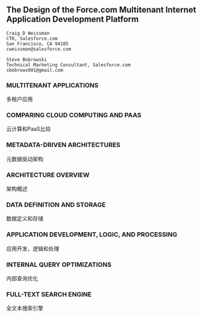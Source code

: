 ## The Design of the Force.com Multitenant Internet Application Development Platform
```
Craig D Weissman
CTO, Salesforce.com 
San Francisco, CA 94105  
cweissman@salesforce.com  
```
```
Steve Bobrowski
Technical Marketing Consultant, Salesforce.com
sbobrows001@gmail.com
```
### MULTITENANT APPLICATIONS
多租户应用

### COMPARING CLOUD COMPUTING AND PAAS
云计算和PaaS比较

### METADATA-DRIVEN ARCHITECTURES
元数据驱动架构

### ARCHITECTURE OVERVIEW
架构概述

### DATA DEFINITION AND STORAGE
数据定义和存储

### APPLICATION DEVELOPMENT, LOGIC, AND PROCESSING
应用开发，逻辑和处理

### INTERNAL QUERY OPTIMIZATIONS
内部查询优化

### FULL-TEXT SEARCH ENGINE
全文本搜索引擎